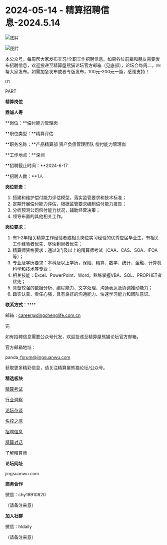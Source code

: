 # 2024-05-14 - 精算招聘信息-2024.5.14

![图片](https://mmbiz.qpic.cn/mmbiz_jpg/PVTr5cqOmdsiaicIRGthO3IhpdkibrFUWVU1xAtP9ZY24c0vAhCVJo55thjfrfia19NvibyVvich2UW9I8vGCty5LxNw/640?wx_fmt=jpeg&tp=webp&wxfrom=5&wx_lazy=1)

![图片](https://mmbiz.qpic.cn/mmbiz_png/7QRTvkK2qC63c02mKcsfAaJ8sNcicTvg22UkHHibvKiasFS9FS6E4FeV0Dibe7as7h4tm8p7EfNfI06adlGbL2icYjw/640?wx_fmt=png&tp=webp&wxfrom=5&wx_lazy=1)

本公众号，每周帮大家发布实习/全职工作招聘信息。如果各位前辈和朋友需要发布招聘信息，欢迎投递至精算屋熊猫论坛官方邮箱（见底部），论坛会每周二，四帮大家发布。如需加急发布或者专版发布，100元-200元一篇，感谢支持！

01

PART

**精算岗位**

**鼎诚人寿**

**岗位：**偿付能力管理岗

**职位类型：**精算评估

**职务名称：**产品精算部 资产负债管理团队 偿付能力管理岗

**工作地点：**深圳

**招聘截止时间：**2024-6-17

**招聘人数：**1人

**岗位职责：**

1. 搭建和维护偿付能力评估模型，落实监管要求和技术标准；
2. 定期开展偿付能力评估，根据监管要求编制偿付能力报告；
3. 分析预测公司偿付能力状况，辅助经营决策；
4. 领导布置的其他相关工作。

**岗位要求：**

1. 有1-2年相关精算工作经验者或相关岗位实习经验的优秀应届毕业生，有相关工作经验者优先、尽快到岗者优先；
2. 精算师资格要求：通过3门及以上的精算师考试（CAA、CAS、SOA、IFOA等）；
3. 专业及学历要求：本科及以上学历，保险、精算、数学、统计、金融、计算机科学和技术等专业；
4. 相关技能：Excel、PowerPoint、Word，熟练掌握VBA、SQL、PROPHET者优先；
5. 具备较强的数据分析、编程能力、文字处理、沟通表达及协调推动能力；
6. 踏实认真、责任心强，具有良好的沟通能力、快速学习能力和团队意识。

****联系方式****：****

邮箱：career@dingchenglife.com.cn


完

如有招聘信息需要公众号代发，欢迎投递至精算屋熊猫论坛官方邮箱。

官方邮箱地址：

panda\_forum@jingsuanwu.com

获取更多精彩信息，请关注精算屋熊猫论坛/公众号。

**精选板块**

[精算考试](https://mp.weixin.qq.com/mp/appmsgalbum?__biz=Mzg5NzkwMTMzMA==&action=getalbum&album_id=2804960172988448769#wechat_redirect)

[行业洞察](https://mp.weixin.qq.com/mp/appmsgalbum?__biz=Mzg5NzkwMTMzMA==&action=getalbum&album_id=2804965799378829313#wechat_redirect)

[论坛杂谈](https://mp.weixin.qq.com/mp/appmsgalbum?__biz=Mzg5NzkwMTMzMA==&action=getalbum&album_id=2804979947286315009#wechat_redirect)

[名校之旅](https://mp.weixin.qq.com/mp/appmsgalbum?__biz=Mzg5NzkwMTMzMA==&action=getalbum&album_id=2804975288236654595#wechat_redirect)

[招聘信息](https://mp.weixin.qq.com/mp/appmsgalbum?__biz=Mzg5NzkwMTMzMA==&action=getalbum&album_id=2809916434738069507#wechat_redirect)

[精算对话](https://mp.weixin.qq.com/mp/appmsgalbum?__biz=Mzg5NzkwMTMzMA==&action=getalbum&album_id=3028246288796221446#wechat_redirect)

[了解精算师](https://mp.weixin.qq.com/mp/appmsgalbum?__biz=Mzg5NzkwMTMzMA==&action=getalbum&album_id=2804971247444180995#wechat_redirect)

**论坛网址**

jingsuanwu.com

**商务合作**

微信：chy19910820

（请备注来意）

**加入社群**

微信：hldaily

（请备注来意）